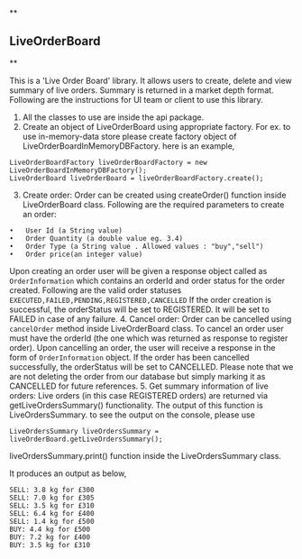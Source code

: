 **

## LiveOrderBoard

**

This is a 'Live Order Board' library. It allows users to create, delete and view summary of live orders. Summary is returned in a market depth format. Following are the instructions for UI team or client to use this library.
1. All the classes to use are inside the api package.
2. Create an object of LiveOrderBoard using appropriate factory. For ex. to use in-memory-data store please create factory object of LiveOrderBoardInMemoryDBFactory.
here is an example, 		

```
LiveOrderBoardFactory liveOrderBoardFactory = new LiveOrderBoardInMemoryDBFactory();
LiveOrderBoard liveOrderBoard = liveOrderBoardFactory.create();
```
		
3. Create order: Order can be created using  createOrder() function inside LiveOrderBoard class.
Following are the required parameters to create an order: 
```
•	User Id (a String value)
•	Order Quantity (a double value eg. 3.4)
•	Order Type (a String value . Allowed values : "buy","sell")
•	Order price(an integer value)
```
Upon creating an order user will be given a response object called as `OrderInformation` which contains an orderId and order status for the order created. Following are the valid order statuses 
`EXECUTED,FAILED,PENDING,REGISTERED,CANCELLED`
If the order creation is successful, the orderStatus will be set to REGISTERED. It will be set to FAILED in case of any failure.
4. Cancel order: Order can be cancelled using `cancelOrder` method inside LiveOrderBoard class. To cancel an order user must have the orderId (the one which was returned as response to register order).
Upon cancelling an order, the user will receive a response in the form of `OrderInformation` object. If the order has been cancelled successfully, the orderStatus will be set to CANCELLED. Please note that we are not deleting the order from our database but simply marking it as CANCELLED for future references.
5. Get summary information of live orders: Live orders (in this case REGISTERED orders) are returned via getLiveOrdersSummary() functionality. The output of this function is LiveOrdersSummary. to see the output on the console, please use

```
LiveOrdersSummary liveOrdersSummary = liveOrderBoard.getLiveOrdersSummary();
```

liveOrdersSummary.print() function inside the LiveOrdersSummary class. 

It produces an output as below,
```
SELL: 3.8 kg for £300
SELL: 7.0 kg for £305
SELL: 3.5 kg for £310
SELL: 6.4 kg for £400
SELL: 1.4 kg for £500
BUY: 4.4 kg for £500
BUY: 7.2 kg for £400
BUY: 3.5 kg for £310
```

